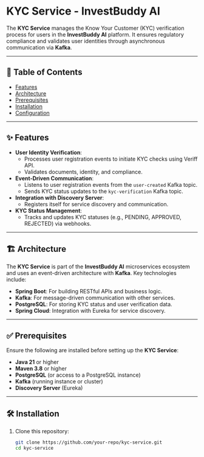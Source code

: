# KYC Service - InvestBuddy AI

The **KYC Service** manages the Know Your Customer (KYC) verification process for users in the **InvestBuddy AI** platform. It ensures regulatory compliance and validates user identities through asynchronous communication via **Kafka**.

---

## 📜 Table of Contents

- [Features](#-features)
- [Architecture](#-architecture)
- [Prerequisites](#-prerequisites)
- [Installation](#-installation)
- [Configuration](#-configuration)
---

## ✨ Features

- **User Identity Verification**:
    - Processes user registration events to initiate KYC checks using Veriff API.
    - Validates documents, identity, and compliance.
- **Event-Driven Communication**:
    - Listens to user registration events from the `user-created` Kafka topic.
    - Sends KYC status updates to the `kyc-verification` Kafka topic.
- **Integration with Discovery Server**:
    - Registers itself for service discovery and communication.
- **KYC Status Management**:
    - Tracks and updates KYC statuses (e.g., PENDING, APPROVED, REJECTED) via webhooks.
---

## 🏗️ Architecture

The **KYC Service** is part of the **InvestBuddy AI** microservices ecosystem and uses an event-driven architecture with **Kafka**. Key technologies include:

- **Spring Boot**: For building RESTful APIs and business logic.
- **Kafka**: For message-driven communication with other services.
- **PostgreSQL**: For storing KYC status and user verification data.
- **Spring Cloud**: Integration with Eureka for service discovery.

---

## ✅ Prerequisites

Ensure the following are installed before setting up the **KYC Service**:

- **Java 21** or higher
- **Maven 3.8** or higher
- **PostgreSQL** (or access to a PostgreSQL instance)
- **Kafka** (running instance or cluster)
- **Discovery Server** (Eureka)

---

## 🛠️ Installation

1. Clone this repository:

   ```bash
   git clone https://github.com/your-repo/kyc-service.git
   cd kyc-service
